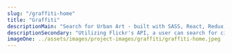 ```yaml
---
slug: "/graffiti-home"
title: "Graffiti"
descriptionMain: "Search for Urban Art - built with SASS, React, Redux, Bootstrap, Express, Node, Redux Form and Flickr's API including NPM packages such as Axios, React-Responsive-Carousel, React-Scroll-Parallax, Redux-Thunk and Redux-Persist"
descriptionSecondary: "Utilizing Flickr's API, a user can search for cities and it's related Graffiti, Murals, Street Art and Tags. By clicking the drop down, they can search by pre-defined cities or types of Graffiti."
imageOne: ../assets/images/project-images/graffiti/graffiti-home.jpeg
---
```

